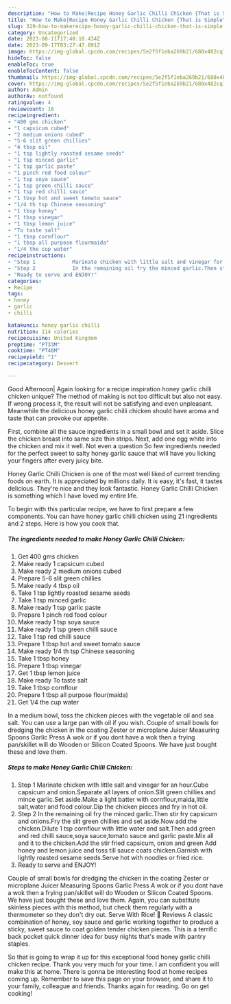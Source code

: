 ```yaml
---
description: "How to Make|Recipe Honey Garlic Chilli Chicken {That is Simple"
title: "How to Make|Recipe Honey Garlic Chilli Chicken {That is Simple"
slug: 329-how-to-makerecipe-honey-garlic-chilli-chicken-that-is-simple
category: Uncategorized
date: 2023-08-11T17:48:10.434Z
date: 2023-09-17T03:27:47.891Z
image: https://img-global.cpcdn.com/recipes/5e2f5f1eba269b21/680x482cq70/honey-garlic-chilli-chicken-recipe-main-photo.jpg
hideToc: false
enableToc: true
enableTocContent: false
thumbnail: https://img-global.cpcdn.com/recipes/5e2f5f1eba269b21/680x482cq70/honey-garlic-chilli-chicken-recipe-main-photo.jpg
cover: https://img-global.cpcdn.com/recipes/5e2f5f1eba269b21/680x482cq70/honey-garlic-chilli-chicken-recipe-main-photo.jpg
author: Admin
authorAv: notfound
ratingvalue: 4
reviewcount: 18
recipeingredient:
- "400 gms chicken"
- "1 capsicum cubed"
- "2 medium onions cubed"
- "5-6 slit green chillies"
- "4 tbsp oil"
- "1 tsp lightly roasted sesame seeds"
- "1 tsp minced garlic"
- "1 tsp garlic paste"
- "1 pinch red food colour"
- "1 tsp soya sauce"
- "1 tsp green chilli sauce"
- "1 tsp red chilli sauce"
- "1 tbsp hot and sweet tomato sauce"
- "1/4 th tsp Chinese seasoning"
- "1 tbsp honey"
- "1 tbsp vinegar"
- "1 tbsp lemon juice"
- "To taste salt"
- "1 tbsp cornflour"
- "1 tbsp all purpose flourmaida"
- "1/4 the cup water"
recipeinstructions:
- "Step 1            Marinate chicken with little salt and vinegar for an hour.Cube capsicum and onion.Separate all layers of onion.Slit green chillies and mince garlic.Set aside.Make a light batter with cornflour,maida,little salt,water and food colour.Dip the chicken pieces and fry in hot oil."
- "Step 2            In the remaining oil fry the minced garlic.Then stir fry capsicum and onions.Fry the slit green chillies and set aside.Now add the chicken.Dilute 1 tsp cornflour with little water and salt.Then add green and red chilli sauce,soya sauce,tomato sauce and garlic paste.Mix all and it to the chicken.Add the stir fried capsicum, onion and green Add honey and lemon juice and toss till sauce coats chicken.Garnish with lightly roasted sesame seeds.Serve hot with noodles or fried rice."
- "Ready to serve and ENJOY!"
categories:
- Recipe
tags:
- honey
- garlic
- chilli

katakunci: honey garlic chilli 
nutrition: 114 calories
recipecuisine: United Kingdom
preptime: "PT33M"
cooktime: "PT46M"
recipeyield: "1"
recipecategory: Dessert

---
```



Good Afternoon| Again looking for a recipe inspiration honey garlic chilli chicken unique? The method of making is not too difficult but also not easy. If wrong process it, the result will not be satisfying and even unpleasant. Meanwhile the delicious honey garlic chilli chicken should have aroma and taste that can provoke our appetite.





First, combine all the sauce ingredients in a small bowl and set it aside. Slice the chicken breast into same size thin strips. Next, add one egg white into the chicken and mix it well. Not even a question So few ingredients needed for the perfect sweet to salty honey garlic sauce that will have you licking your fingers after every juicy bite.

Honey Garlic Chilli Chicken is one of the most well liked of current trending foods on earth. It is appreciated by millions daily. It is easy, it's fast, it tastes delicious. They're nice and they look fantastic. Honey Garlic Chilli Chicken is something which I have loved my entire life.


To begin with this particular recipe, we have to first prepare a few components. You can have honey garlic chilli chicken using 21 ingredients and 2 steps. Here is how you cook that.

<!--inarticleads1-->

##### The ingredients needed to make Honey Garlic Chilli Chicken:

1. Get 400 gms chicken
1. Make ready 1 capsicum cubed
1. Make ready 2 medium onions cubed
1. Prepare 5-6 slit green chillies
1. Make ready 4 tbsp oil
1. Take 1 tsp lightly roasted sesame seeds
1. Take 1 tsp minced garlic
1. Make ready 1 tsp garlic paste
1. Prepare 1 pinch red food colour
1. Make ready 1 tsp soya sauce
1. Make ready 1 tsp green chilli sauce
1. Take 1 tsp red chilli sauce
1. Prepare 1 tbsp hot and sweet tomato sauce
1. Make ready 1/4 th tsp Chinese seasoning
1. Take 1 tbsp honey
1. Prepare 1 tbsp vinegar
1. Get 1 tbsp lemon juice
1. Make ready To taste salt
1. Take 1 tbsp cornflour
1. Prepare 1 tbsp all purpose flour(maida)
1. Get 1/4 the cup water


In a medium bowl, toss the chicken pieces with the vegetable oil and sea salt. You can use a large pan with oil if you wish. Couple of small bowls for dredging the chicken in the coating Zester or microplane Juicer Measuring Spoons Garlic Press A wok or if you dont have a wok then a frying pan/skillet will do Wooden or Silicon Coated Spoons. We have just bought these and love them. 

<!--inarticleads2-->

##### Steps to make Honey Garlic Chilli Chicken:

1. Step 1            Marinate chicken with little salt and vinegar for an hour.Cube capsicum and onion.Separate all layers of onion.Slit green chillies and mince garlic.Set aside.Make a light batter with cornflour,maida,little salt,water and food colour.Dip the chicken pieces and fry in hot oil.
1. Step 2            In the remaining oil fry the minced garlic.Then stir fry capsicum and onions.Fry the slit green chillies and set aside.Now add the chicken.Dilute 1 tsp cornflour with little water and salt.Then add green and red chilli sauce,soya sauce,tomato sauce and garlic paste.Mix all and it to the chicken.Add the stir fried capsicum, onion and green Add honey and lemon juice and toss till sauce coats chicken.Garnish with lightly roasted sesame seeds.Serve hot with noodles or fried rice.
1. Ready to serve and ENJOY!

Couple of small bowls for dredging the chicken in the coating Zester or microplane Juicer Measuring Spoons Garlic Press A wok or if you dont have a wok then a frying pan/skillet will do Wooden or Silicon Coated Spoons. We have just bought these and love them. Again, you can substitute skinless pieces with this method, but check them regularly with a thermometer so they don&#39;t dry out. Serve With Rice! 💬 Reviews A classic combination of honey, soy sauce and garlic working together to produce a sticky, sweet sauce to coat golden tender chicken pieces. This is a terrific back pocket quick dinner idea for busy nights that&#39;s made with pantry staples. 

So that is going to wrap it up for this exceptional food honey garlic chilli chicken recipe. Thank you very much for your time. I am confident you will make this at home. There is gonna be interesting food at home recipes coming up. Remember to save this page on your browser, and share it to your family, colleague and friends. Thanks again for reading. Go on get cooking!
